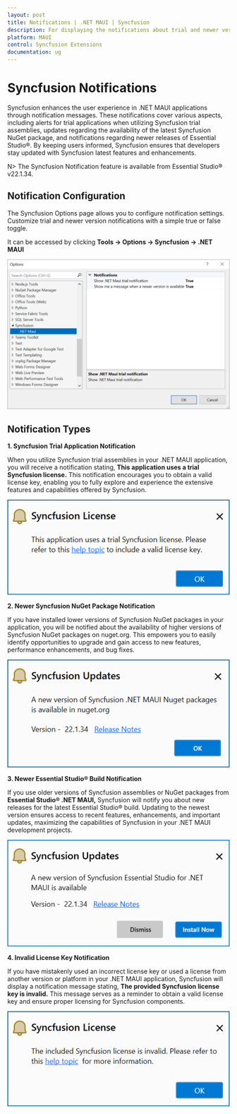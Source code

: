 ```yaml
---
layout: post
title: Notifications | .NET MAUI | Syncfusion
description: For displaying the notifications about trial and newer version update information for Syncfusion applications.
platform: MAUI
control: Syncfusion Extensions
documentation: ug
---
```


# Syncfusion Notifications

Syncfusion enhances the user experience in .NET MAUI applications through notification messages. These notifications cover various aspects, including alerts for trial applications when utilizing Syncfusion trial assemblies, updates regarding the availability of the latest Syncfusion NuGet package, and notifications regarding newer releases of Essential Studio®. By keeping users informed, Syncfusion ensures that developers stay updated with Syncfusion latest features and enhancements.

N> The Syncfusion Notification feature is available from Essential Studio® v22.1.34.

## Notification Configuration

The Syncfusion Options page allows you to configure notification settings. Customize trial and newer version notifications with a simple true or false toggle.

It can be accessed by clicking **Tools -> Options -> Syncfusion -> .NET MAUI**

   ![Option Page](images/maui_optionPage.png)

## Notification Types

**1. Syncfusion Trial Application Notification**

When you utilize Syncfusion trial assemblies in your .NET MAUI application, you will receive a notification stating, **This application uses a trial Syncfusion license.** This notification encourages you to obtain a valid license key, enabling you to fully explore and experience the extensive features and capabilities offered by Syncfusion.

   ![Trial Notification](images/maui_trial.png)

**2. Newer Syncfusion NuGet Package Notification**

If you have installed lower versions of Syncfusion NuGet packages in your application, you will be notified about the availability of higher versions of Syncfusion NuGet packages on nuget.org. This empowers you to easily identify opportunities to upgrade and gain access to new features, performance enhancements, and bug fixes.

   ![NuGet Notification](images/maui_nuget.png)

**3. Newer Essential Studio® Build Notification**

If you use older versions of Syncfusion assemblies or NuGet packages from **Essential Studio® .NET MAUI,** Syncfusion will notify you about new releases for the latest Essential Studio® build. Updating to the newest version ensures access to recent features, enhancements, and important updates, maximizing the capabilities of Syncfusion in your .NET MAUI development projects.

   ![Build Notification](images/maui_build.png)

**4. Invalid License Key Notification**

If you have mistakenly used an incorrect license key or used a license from another version or platform in your .NET MAUI application, Syncfusion will display a notification message stating, **The provided Syncfusion license key is invalid.** This message serves as a reminder to obtain a valid license key and ensure proper licensing for Syncfusion components.

   ![Invalid Notification](images/maui_invalid.png)

  


